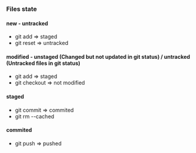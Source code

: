 ### Files state

#### new - untracked

- git add => staged
- git reset => untracked

#### modified - unstaged (Changed but not updated in git status) / untracked (Untracked files in git status)

- git add => staged
- git checkout => not modified

#### staged

- git commit => commited
- git rm --cached

#### commited

- git push => pushed
